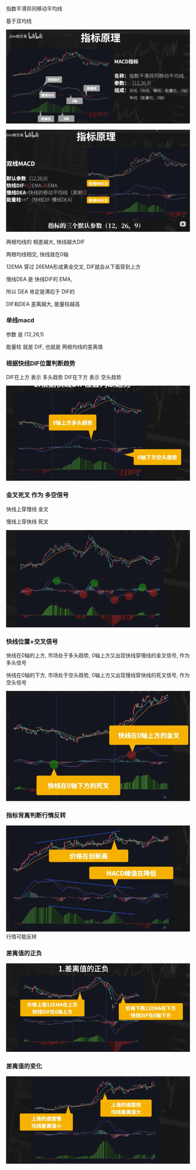 指数平滑异同移动平均线

基于双均线


![](../../assets/Pasted%20image%2020240508011248.png)



![](../../assets/Pasted%20image%2020240508011326.png)

两根均线的 相差越大, 快线越大DIF

两根均线相交, 快线就在0轴


12EMA 穿过 26EMA形成黄金交叉,  DIF就会从下面穿到上方


慢线DEA 是 快线DIF的 EMA, 

所以 DEA 肯定是滞后于 DIF的



DIF和DEA 差离越大, 能量柱越高



### 单线macd

参数 是 (12,26,1)

能量柱 就是 DIF, 也就是 两根均线的差离值



### 根据快线DIF位置判断趋势


DIF在上方 表示 多头趋势
DIF在下方 表示 空头趋势

![](../../assets/Pasted%20image%2020240508013233.png)

### 金叉死叉 作为 多空信号

快线上穿慢线 金叉

慢线上穿快线 死叉

![](../../assets/Pasted%20image%2020240508013220.png)

### 快线位置+交叉信号

快线在0轴的上方,  市场处于多头趋势, 0轴上方又出现快线穿慢线的金叉信号, 作为多头信号

快线在0轴的下方,  市场处于空头趋势, 0轴上方又出现慢线穿快线的死叉信号, 作为空头信号

![](../../assets/Pasted%20image%2020240508013441.png)
### 指标背离判断行情反转

![](../../assets/Pasted%20image%2020240508013655.png)
行情可能反转


### 差离值的正负

![](../../assets/Pasted%20image%2020240508014108.png)

### 差离值的变化

![](../../assets/Pasted%20image%2020240508014411.png)